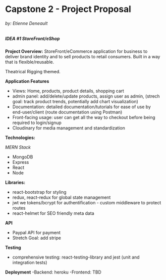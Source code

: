 # Capstone 2 - Project Proposal

###### by: Etienne Deneault

##### IDEA #1 StoreFront/eShop

**Project Overview:** StoreFront/eCommerce application for business to deliver brand identity and to sell products to retail consumers. Built in a way that is flexible/reusable.

Theatrical Rigging themed.

**Application Features**

- Views: Home, products, product details, shopping cart
- admin panel: add/delete/update products, assign user as admin, (strech goal: track product trends, potentially add chart visualization)
- Documentation: detailed documentation/tutorials for ease of use by end-user/client (route documentation using Postman)
- Front-facing usage: user can get all the way to checkout before being required to login/signup
- Cloudinary for media management and standardization

**Technologies:**

_MERN Stack_

- MongoDB
- Express
- React
- Node

**Libraries:**

- react-bootstrap for styling
- redux, react-redux for global state management
- jwt we tokens/bcrypt for authentification - custom middleware to protect routes
- react-helmet for SEO friendly meta data

**API**

- Paypal API for payment
- Stretch Goal: add stripe

**Testing**

- comprehensive testing: react-testing-library and jest (unit and integration tests)

**Deployment**
-Backend: heroku
-Frontend: TBD
